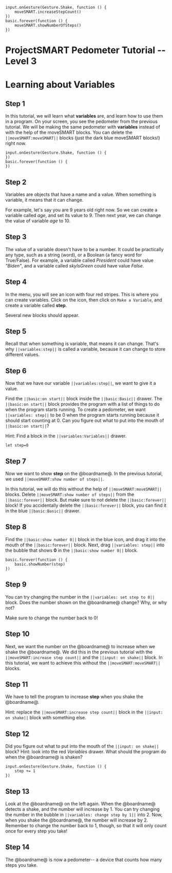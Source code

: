 ```template
input.onGesture(Gesture.Shake, function () {
    moveSMART.increaseStepCount()
})
basic.forever(function () {
    moveSMART.showNumberOfSteps()
})
```
# ProjectSMART Pedometer Tutorial -- Level 3
# Learning about Variables


## Step 1

In this tutorial, we will learn what **variables** are, and learn how to use them in a program.
On your screen, you see the pedometer from the previous tutorial.
We will be making the same pedometer with **variables** instead of with the help of the moveSMART blocks.
You can delete the ``||moveSMART:moveSMART||`` blocks (just the dark blue moveSMART blocks!) right now.

```blocks
input.onGesture(Gesture.Shake, function () {
})
basic.forever(function () {
})
```

## Step 2

Variables are objects that have a name and a value.
When something is variable, it means that it can change.

For example, let's say you are 9 years old right now. So we can create a variable called _age_, and set its value to 9. Then next year, we can change the value of variable _age_ to 10.

## Step 3

The value of a variable doesn't have to be a number. It could be practically any type, such as a string (word), or a Boolean (a fancy word for True/False). For example, a variable called _President_ could have value _"Biden"_, and a variable called _skyIsGreen_ could have value _False_.

## Step 4

In the menu, you will see an icon with four red stripes. This is where you can create variables.
Click on the icon, then click on `Make a Variable`, and create a variable called **step**.

Several new blocks should appear.

## Step 5

Recall that when something is variable, that means it can change.
That's why ``||variables:step||`` is called a variable, because it can change to store different values.

## Step 6

Now that we have our variable ``||variables:step||``, we want to give it a value.

Find the ``||basic:on start||`` block inside the ``||basic:Basic||`` drawer.
The ``||basic:on start||`` block provides the program with a list of things to do when the program starts running.
To create a pedometer, we want ``||variables: step||`` to be 0 when the program starts running because it should start counting at 0. Can you figure out what to put into the mouth of ``||basic:on start||``?

Hint: Find a block in the ``||variables:Variables||`` drawer.
```blocks
let step=0
```

## Step 7

Now we want to show **step** on the @boardname@.
In the previous tutorial, we used ``||moveSMART:show number of steps||``.

In this tutorial, we will do this without the help of ``||moveSMART:moveSMART||`` blocks.
Delete ``||moveSMART:show number of steps||`` from the ``||basic:forever||`` block.
But make sure to not delete the ``||basic:forever||`` block! If you accidentally delete the ``||basic:forever||`` block, you can find it in the blue ``||basic:Basic||`` drawer.

## Step 8

Find the ``||basic:show number 0||`` block in the blue icon, and drag it into the mouth of the ``||basic:forever||`` block.
Next, drag ``||variables: step||`` into the bubble that shows **0** in the ``||basic:show number 0||`` block.

```blocks
basic.forever(function () {
    basic.showNumber(step)
})
```

## Step 9

You can try changing the number in the ``||variables: set step to 0||`` block.
Does the number shown on the @boardname@ change? Why, or why not?

Make sure to change the number back to 0!

## Step 10

Next, we want the number on the @boardname@ to increase when we shake the @boardname@. We did this in the previous tutorial with the ``||moveSMART:increase step count||`` and the ``||input: on shake||`` block.
In this tutorial, we want to achieve this without the ``||moveSMART:moveSMART||`` blocks. 

## Step 11

We have to tell the program to increase **step** when you shake the @boardname@.

Hint: replace the ``||moveSMART:increase step count||`` block in the ``||input: on shake||`` block with something else.

## Step 12

Did you figure out what to put into the mouth of the ``||input: on shake||`` block?
Hint: look into the red *Variables* drawer. What should the program do when the @boardname@ is shaken?

```blocks
input.onGesture(Gesture.Shake, function () {
    step += 1
})
```

## Step 13

Look at the @boardname@ on the left again.
When the @boardname@ detects a shake, and the number will increase by 1.
You can try changing the number in the bubble in ``||variables: change step by 1||`` into 2.
Now, when you shake the @boardname@, the number will increase by 2.
Remember to change the number back to 1, though, so that it will only count once for every step you take!

## Step 14

The @boardname@ is now a pedometer-- a device that counts how many steps you take.
